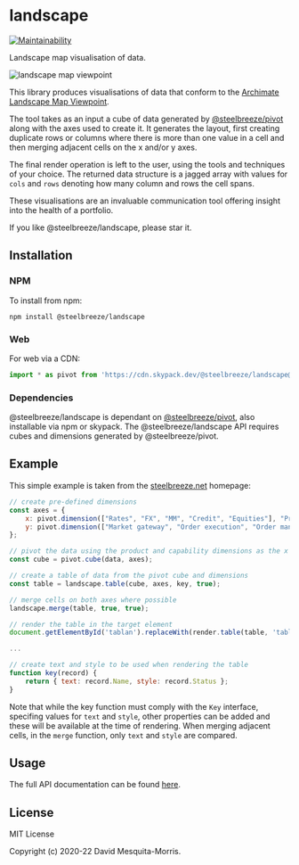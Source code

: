 # landscape
[![Maintainability](https://api.codeclimate.com/v1/badges/1106fd03a5f0df4cf80f/maintainability)](https://codeclimate.com/github/steelbreeze/landscape/maintainability)

Landscape map visualisation of data.

![landscape map viewpoint](https://steelbreeze.net/landscape/images/landscape-map.png)

This library produces visualisations of data that conform to the [Archimate Landscape Map Viewpoint](https://pubs.opengroup.org/architecture/archimate2-doc/chap08.html#_Toc371945248).

The tool takes as an input a cube of data generated by [@steelbreeze/pivot](https://github.com/steelbreeze/pivot) along with the axes used to create it. It generates the layout, first creating duplicate rows or columns where there is more than one value in a cell and then merging adjacent cells on the x and/or y axes. 

The final render operation is left to the user, using the tools and techniques of your choice. The returned data structure is a jagged array with values for `cols` and `rows` denoting how many column and rows the cell spans.

These visualisations are an invaluable communication tool offering insight into the health of a portfolio.

If you like @steelbreeze/landscape, please star it.
## Installation
### NPM
To install from npm:
```
npm install @steelbreeze/landscape
```
### Web
For web via a CDN:
```javascript
import * as pivot from 'https://cdn.skypack.dev/@steelbreeze/landscape@3.2?min';
```
### Dependencies
@steelbreeze/landscape is dependant on [@steelbreeze/pivot](https://github.com/steelbreeze/pivot), also installable via npm or skypack.
The @steelbreeze/landscape API requires cubes and dimensions generated by @steelbreeze/pivot.

## Example
This simple example is taken from the [steelbreeze.net](https://steelbreeze.net) homepage:
```javascript
// create pre-defined dimensions
const axes = {
	x: pivot.dimension(["Rates", "FX", "MM", "Credit", "Equities"], "Product"),
	y: pivot.dimension(["Market gateway", "Order execution", "Order management", "Confirmations"], "Capability")
};

// pivot the data using the product and capability dimensions as the x and y axes respectively
const cube = pivot.cube(data, axes);

// create a table of data from the pivot cube and dimensions
const table = landscape.table(cube, axes, key, true);

// merge cells on both axes where possible
landscape.merge(table, true, true);

// render the table in the target element
document.getElementById('tablan').replaceWith(render.table(table, 'tablan', 'landscape'));

...

// create text and style to be used when rendering the table
function key(record) {
	return { text: record.Name, style: record.Status };
}
```
Note that while the key function must comply with the `Key` interface, specifing values for `text` and `style`, other properties can be  added and these will be available at the time of rendering. When merging adjacent cells, in the `merge` function, only `text` and `style` are compared.

## Usage
The full API documentation can be found [here](https://steelbreeze.net/landscape/api/v3/).

## License
MIT License

Copyright (c) 2020-22 David Mesquita-Morris.
